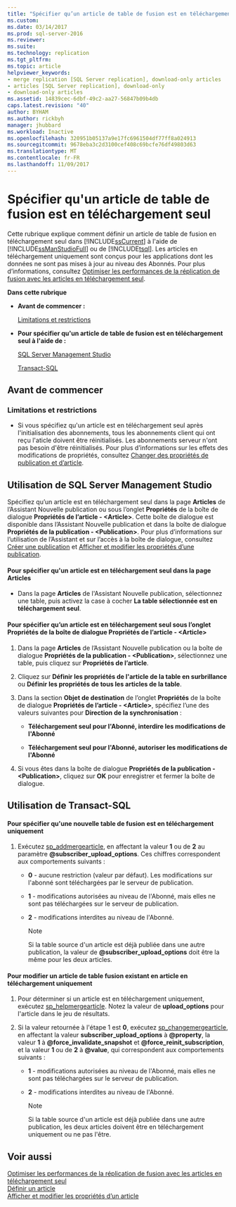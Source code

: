 ```yaml
---
title: "Spécifier qu’un article de table de fusion est en téléchargement seul | Microsoft Docs"
ms.custom: 
ms.date: 03/14/2017
ms.prod: sql-server-2016
ms.reviewer: 
ms.suite: 
ms.technology: replication
ms.tgt_pltfrm: 
ms.topic: article
helpviewer_keywords:
- merge replication [SQL Server replication], download-only articles
- articles [SQL Server replication], download-only
- download-only articles
ms.assetid: 14839cec-6dbf-49c2-aa27-56847b09b4db
caps.latest.revision: "40"
author: BYHAM
ms.author: rickbyh
manager: jhubbard
ms.workload: Inactive
ms.openlocfilehash: 320951b05137a9e17fc6961504df77ff8a024913
ms.sourcegitcommit: 9678eba3c2d3100cef408c69bcfe76df49803d63
ms.translationtype: MT
ms.contentlocale: fr-FR
ms.lasthandoff: 11/09/2017
---
```

# <a name="specify-that-a-merge-table-article-is-download-only"></a>Spécifier qu'un article de table de fusion est en téléchargement seul
  Cette rubrique explique comment définir un article de table de fusion en téléchargement seul dans [!INCLUDE[ssCurrent](../../../includes/sscurrent-md.md)] à l'aide de [!INCLUDE[ssManStudioFull](../../../includes/ssmanstudiofull-md.md)] ou de [!INCLUDE[tsql](../../../includes/tsql-md.md)]. Les articles en téléchargement uniquement sont conçus pour les applications dont les données ne sont pas mises à jour au niveau des Abonnés. Pour plus d’informations, consultez [Optimiser les performances de la réplication de fusion avec les articles en téléchargement seul](../../../relational-databases/replication/merge/optimize-merge-replication-performance-with-download-only-articles.md).  
  
 **Dans cette rubrique**  
  
-   **Avant de commencer :**  
  
     [Limitations et restrictions](#Restrictions)  
  
-   **Pour spécifier qu'un article de table de fusion est en téléchargement seul à l'aide de :**  
  
     [SQL Server Management Studio](#SSMSProcedure)  
  
     [Transact-SQL](#TsqlProcedure)  
  
##  <a name="BeforeYouBegin"></a> Avant de commencer  
  
###  <a name="Restrictions"></a> Limitations et restrictions  
  
-   Si vous spécifiez qu'un article est en téléchargement seul après l'initialisation des abonnements, tous les abonnements client qui ont reçu l'aticle doivent être réinitialisés. Les abonnements serveur n'ont pas besoin d'être réinitialisés. Pour plus d’informations sur les effets des modifications de propriétés, consultez [Changer des propriétés de publication et d’article](../../../relational-databases/replication/publish/change-publication-and-article-properties.md).  
  
##  <a name="SSMSProcedure"></a> Utilisation de SQL Server Management Studio  
 Spécifiez qu’un article est en téléchargement seul dans la page **Articles** de l’Assistant Nouvelle publication ou sous l’onglet **Propriétés** de la boîte de dialogue **Propriétés de l’article - \<Article>**. Cette boîte de dialogue est disponible dans l’Assistant Nouvelle publication et dans la boîte de dialogue **Propriétés de la publication - \<Publication>**. Pour plus d’informations sur l’utilisation de l’Assistant et sur l’accès à la boîte de dialogue, consultez [Créer une publication](../../../relational-databases/replication/publish/create-a-publication.md) et [Afficher et modifier les propriétés d’une publication](../../../relational-databases/replication/publish/view-and-modify-publication-properties.md).  
  
#### <a name="to-specify-that-an-article-is-download-only-on-the-articles-page"></a>Pour spécifier qu'un article est en téléchargement seul dans la page Articles  
  
-   Dans la page **Articles** de l'Assistant Nouvelle publication, sélectionnez une table, puis activez la case à cocher **La table sélectionnée est en téléchargement seul**.  
  
#### <a name="to-specify-that-an-article-is-download-only-on-the-properties-tab-of-the-article-properties---article-dialog-box"></a>Pour spécifier qu’un article est en téléchargement seul sous l’onglet Propriétés de la boîte de dialogue Propriétés de l’article - \<Article>  
  
1.  Dans la page **Articles** de l’Assistant Nouvelle publication ou la boîte de dialogue **Propriétés de la publication - \<Publication>**, sélectionnez une table, puis cliquez sur **Propriétés de l’article**.  
  
2.  Cliquez sur **Définir les propriétés de l'article de la table en surbrillance** ou **Définir les propriétés de tous les articles de la table**.  
  
3.  Dans la section **Objet de destination** de l’onglet **Propriétés** de la boîte de dialogue **Propriétés de l’article - \<Article>**, spécifiez l’une des valeurs suivantes pour **Direction de la synchronisation** :  
  
    -   **Téléchargement seul pour l'Abonné, interdire les modifications de l'Abonné**  
  
    -   **Téléchargement seul pour l'Abonné, autoriser les modifications de l'Abonné**  
  
4.  Si vous êtes dans la boîte de dialogue **Propriétés de la publication - \<Publication>**, cliquez sur **OK** pour enregistrer et fermer la boîte de dialogue.  
  
##  <a name="TsqlProcedure"></a> Utilisation de Transact-SQL  
  
#### <a name="to-specify-that-a-new-merge-table-article-is-download-only"></a>Pour spécifier qu'une nouvelle table de fusion est en téléchargement uniquement  
  
1.  Exécutez [sp_addmergearticle](../../../relational-databases/system-stored-procedures/sp-addmergearticle-transact-sql.md), en affectant la valeur **1** ou de **2** au paramètre **@subscriber_upload_options**. Ces chiffres correspondent aux comportements suivants :  
  
    -   **0** - aucune restriction (valeur par défaut). Les modifications sur l'abonné sont téléchargées par le serveur de publication.  
  
    -   **1** -  modifications autorisées au niveau de l'Abonné, mais elles ne sont pas téléchargées sur le serveur de publication.  
  
    -   **2** - modifications interdites au niveau de l'Abonné.  
  
        > [!NOTE]  
        >  Si la table source d'un article est déjà publiée dans une autre publication, la valeur de **@subscriber_upload_options** doit être la même pour les deux articles.  
  
#### <a name="to-modify-an-existing-merge-table-article-to-be-download-only"></a>Pour modifier un article de table fusion existant en article en téléchargement uniquement  
  
1.  Pour déterminer si un article est en téléchargement uniquement, exécutez [sp_helpmergearticle](../../../relational-databases/system-stored-procedures/sp-helpmergearticle-transact-sql.md). Notez la valeur de **upload_options** pour l'article dans le jeu de résultats.  
  
2.  Si la valeur retournée à l'étape 1 est **0**, exécutez [sp_changemergearticle](../../../relational-databases/system-stored-procedures/sp-changemergearticle-transact-sql.md), en affectant la valeur **subscriber_upload_options** à **@property**, la valeur **1** à **@force_invalidate_snapshot** et **@force_reinit_subscription**, et la valeur **1** ou de **2** à **@value**, qui correspondent aux comportements suivants :  
  
    -   **1** -  modifications autorisées au niveau de l'Abonné, mais elles ne sont pas téléchargées sur le serveur de publication.  
  
    -   **2** - modifications interdites au niveau de l'Abonné.  
  
        > [!NOTE]  
        >  Si la table source d'un article est déjà publiée dans une autre publication, les deux articles doivent être en téléchargement uniquement ou ne pas l'être.  
  
## <a name="see-also"></a>Voir aussi  
 [Optimiser les performances de la réplication de fusion avec les articles en téléchargement seul](../../../relational-databases/replication/merge/optimize-merge-replication-performance-with-download-only-articles.md)   
 [Définir un article](../../../relational-databases/replication/publish/define-an-article.md)   
 [Afficher et modifier les propriétés d’un article](../../../relational-databases/replication/publish/view-and-modify-article-properties.md)  
  
  
